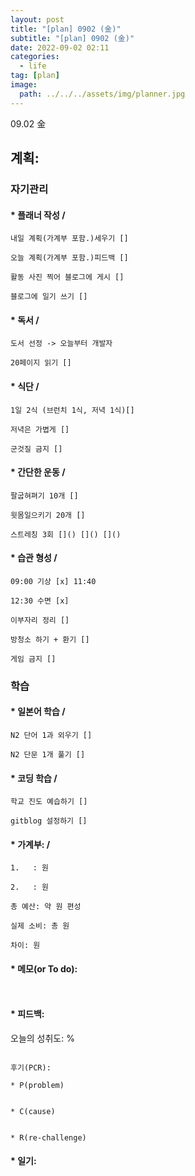 ```yaml
---
layout: post
title: "[plan] 0902 (金)"
subtitle: "[plan] 0902 (金)"
date: 2022-09-02 02:11
categories:
  - life
tag: [plan]
image:
  path: ../../../assets/img/planner.jpg
---
```


09.02 金

계획:
---

### 자기관리

#### * 플래너 작성 / 
```
내일 계획(가계부 포함.)세우기 []

오늘 계획(가계부 포함.)피드백 []

활동 사진 찍어 블로그에 게시 []

블로그에 일기 쓰기 []
```
#### * 독서 / 
```
도서 선정 -> 오늘부터 개발자

20페이지 읽기 []
```

#### * 식단 / 
```
1일 2식 (브런치 1식, 저녁 1식)[] 

저녁은 가볍게 []

군것질 금지 []
```

#### * 간단한 운동 / 
```
팔굽혀펴기 10개 []

윗몸일으키기 20개 [] 

스트레칭 3회 []() []() []()
```

#### * 습관 형성 / 
```
09:00 기상 [x] 11:40

12:30 수면 [x] 

이부자리 정리 []

방청소 하기 + 환기 [] 

게임 금지 []
```

### 학습

#### * 일본어 학습 / 
```
N2 단어 1과 외우기 [] 

N2 단문 1개 풀기 []
```


#### * 코딩 학습 / 
```
학교 진도 예습하기 [] 

gitblog 설정하기 []
```


#### * 가계부: / 
```
1.   : 원

2.   : 원

총 예산: 약 원 편성

실제 소비: 총 원

차이: 원
```

#### * 메모(or To do):
```


```

#### * 피드백:

오늘의 성취도: %

```

후기(PCR):

* P(problem)


* C(cause)


* R(re-challenge)

```

#### * 일기:
```



```
